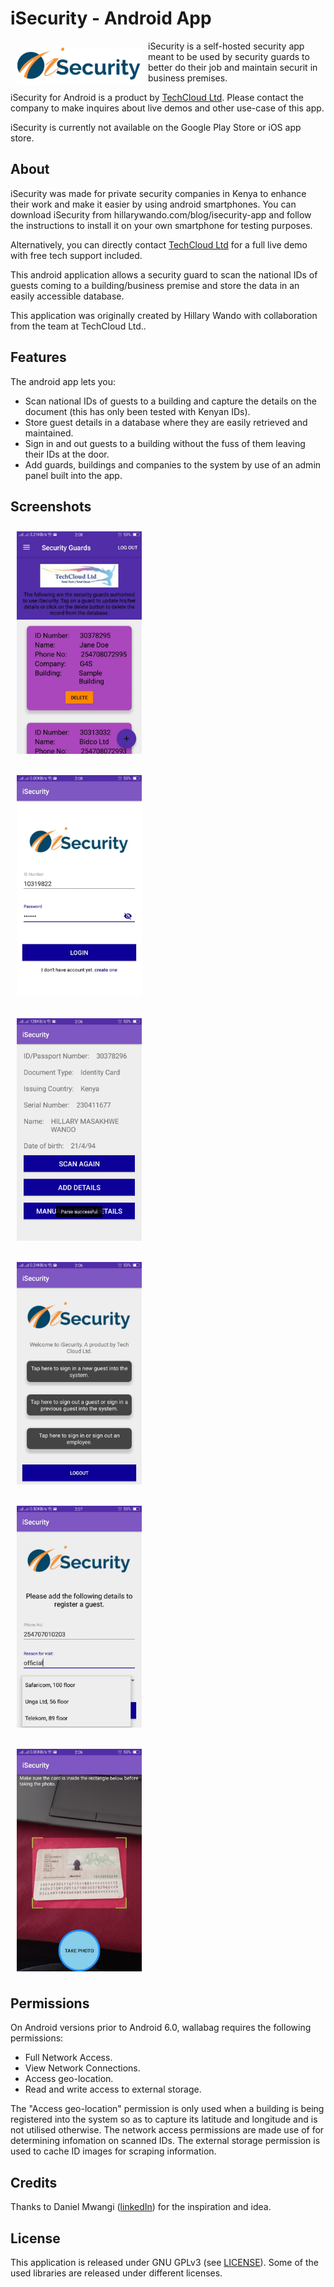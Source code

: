 # iSecurity - Android App

<img src="./readme/isecurity_logo.png" align="left"
width="200" hspace="10" vspace="10">

iSecurity is a self-hosted security app meant to be used by security guards to better do their job and maintain securit in business premises.

iSecurity for Android is a product by
[TechCloud Ltd](http://www.techcloud.co.ke/). Please contact the company to make inquires about live demos and other use-case of this app.

iSecurity is currently not available on the Google Play Store or iOS app store.

## About

iSecurity was made for private security companies in Kenya to enhance their work and make it easier by using android smartphones.
You can download iSecurity from hillarywando.com/blog/isecurity-app and follow the instructions to install it on your own smartphone for testing purposes.

Alternatively, you can directly contact [TechCloud Ltd](http://www.techcloud.co.ke/) for a full live demo with free tech support included.

This android application allows a security guard to scan the national IDs of guests coming to a building/business premise and store the data in an easily accessible database.

This application was originally created by Hillary Wando with collaboration from the team at TechCloud Ltd..

## Features

The android app lets you:
- Scan national IDs of guests to a building and capture the details on the document (this has only been tested with Kenyan IDs).
- Store guest details in a database where they are easily retrieved and maintained.
- Sign in and out guests to a building without the fuss of them leaving their IDs at the door.
- Add guards, buildings and companies to the system by use of an admin panel built into the app.

## Screenshots

[<img src="./readme/screenshot1.jpg" align="center"
width="200"
    hspace="10" vspace="10">](./readme/screenshot1.jpg)


[<img src="./readme/screenshot2.jpg" align="center"
width="200"
    hspace="10" vspace="10">](./readme/screenshot2.jpg)


[<img src="./readme/screenshot5.jpg" align="center"
width="200"
    hspace="10" vspace="10">](./readme/screenshot5.jpg)


[<img src="./readme/screenshot6.jpg" align="center"
width="200"
    hspace="10" vspace="10">](./readme/screenshot6.jpg)


[<img src="./readme/screenshot7.jpg" align="center"
width="200"
    hspace="10" vspace="10">](./readme/screenshot7.jpg)

    
[<img src="./readme/screenshot8.jpg" align="center"
width="200"
    hspace="10" vspace="10">](./readme/screenshot8.jpg)

## Permissions

On Android versions prior to Android 6.0, wallabag requires the following permissions:
- Full Network Access.
- View Network Connections.
- Access geo-location.
- Read and write access to external storage.

The "Access geo-location" permission is only used when a building is being registered into the system so as to capture its latitude and longitude and is not utilised otherwise. The network access permissions are made use of for determining infomation on scanned IDs. The external storage permission is used to cache ID images for scraping information.



## Credits  
Thanks to Daniel Mwangi ([linkedIn](https://www.linkedin.com/in/dan-mwangi-18857a16/)) for the inspiration and idea.

## License

This application is released under GNU GPLv3 (see [LICENSE](LICENSE)).
Some of the used libraries are released under different licenses.